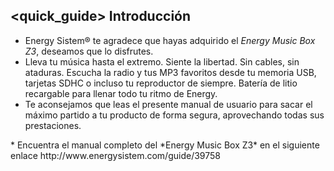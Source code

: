 ## <quick_guide> Introducción

* Energy Sistem® te agradece que hayas adquirido el *Energy Music Box Z3*, deseamos que lo disfrutes.
* Lleva tu música hasta el extremo. Siente la libertad. Sin cables, sin ataduras. Escucha la radio y tus MP3 favoritos desde tu memoria USB, tarjetas SDHC o incluso tu reproductor de siempre. Batería de litio recargable para llenar todo tu ritmo de Energy.
* Te aconsejamos que leas el presente manual de usuario para sacar el máximo partido a tu producto de forma segura, aprovechando todas sus prestaciones.
<unique>
* Encuentra el manual completo del *Energy Music Box Z3* en el siguiente enlace http://www.energysistem.com/guide/39758 </unique> </quick_guide>
